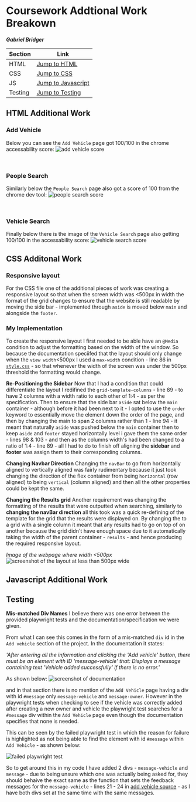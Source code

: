 # Coursework Addtional Work Breakown
***Gabriel Bridger***
<br>

|Section|Link|
|-------|----|
|HTML|[Jump to HTML](#html-additional-work)|
|CSS|[Jump to CSS](#css-additonal-work)|
|JS|[Jump to Javascript](#javascript-additional-work)|
|Testing|[Jump to Testing](#testing)|


## HTML Additional Work 
### Add Vehicle
Below you can see the `Add Vehicle` page got 100/100 in the chrome accessability score:
![add vehicle score](/breakdown-Images/add-vehicle.png)

<br>

### People Search
Similarly below the `People Search` page also got a score of 100 from the chrome dev tool:
![people search score](/breakdown-Images/people-search.png)

<br>

### Vehicle Search
Finally below there is the image of the `Vehicle Search` page also getting 100/100 in the accessability score:
![vehicle search score](/breakdown-Images/vehicle-search.png)


## CSS Additonal Work
### Responsive layout
For the CSS file one of the additional pieces of work was creating a responsive layout so that when the screen width was <500px in width the format of the grid changes to ensure that the website is still readable by moving the side bar - implemented through `aside` is moved below `main` and alongside the `footer`.

### My Implementation
To create the responsive layout I first needed to be able have an `@Media` condition to adjust the formatting based on the width of the window. So because the documentation speciifed that the layout should only change when the `view width`<500px I used a `max-width` condition - line 86 in [`style.css`](style.css) - so that whenever the width of the screen was under the 500px threshold the formatting would change.

**Re-Positioning the Sidebar**
Now that I had a condition that could differentiate the layout I redifined the `grid-template-columns` - line 89 - to have 2 columns with a width ratio to each other of 1:4 - as per the specification. Then to ensure that the side bar `aside` sat below the `main` container - although before it had been next to it - I opted to use the `order` keyword to essentially move the element down the order of the page, and then by changing the main to span 2 columns rather than 1 - line 94 - it meant that naturally `aside` was pushed below the `main` container then to keep `aside` and `footer` stayed horizontally level i gave them the same order - lines 98 & 103 - and then as the columns width's had been changed to a ratio of 1:4 - line 89 - all I had to do to finish off aligning the **sidebar** and **footer** was assign them to their corresponding columns.

**Changing Navbar Direction**
Changing the `navBar` to go from horizontally aligned to vertically aligned was fairly rudimentary because it just took changing the direction of the flex container from being `horizontal` (row aligned) to being `vertical` (column aligned) and then all the other properties could be kept the same. 

**Changing the Results grid**
Another requirement was changing the formatting of the results that were outputted when searching, similarly to **changing the navBar direction** all this took was a quick re-defining of the template for the grid that the results were displayed on. By changing the to a grid with a single column it meant that any results had to go on top of on another because the grid didn't have enough space due to it automatically taking the width of the parent container - `results` - and hence producing the required responsive layout.

*Image of the webpage where width <500px*
![screenshot of the layout at less than 500px wide](/breakdown-Images/responsive-layout.png)

## Javascript Additional Work



## Testing
**Mis-matched Div Names**
I believe there was one error between the provided playwright tests and the documentation/specification we were given.

From what I can see this comes in the form of a mis-matched `div` id in the `Add vehicle` section of the project. In the documentation it states:

*'After entering all the information and clicking the 'Add vehicle' button, there must be an element with ID 'message-vehicle' that: Displays a message containing text 'Vehicle added successfully' if there is no error.'*

As shown below:
![screenshot of documentation](/breakdown-Images/documentation-screenshot.png)

and in that section there is no mention of the `Add Vehicle` page having a div with id `#message` only `message-vehicle` and `message-owner`. However in the playwright tests when checking to see if the vehicle was correctly added after creating a new owner and vehicle the playwright test searches for a `#message` div within the `Add Vehicle` page even though the documentation specifies that none is needed. 

This can be seen by the failed playwright test in which the reason for failure is highlighted as not being able to find the element with id `#message` within `Add Vehicle` - as shown below:

![failed playwright test](/breakdown-Images/failed-test.png)

So to get around this in my code I have added 2 divs - `message-vehicle` and `message` - due to being unsure which one was actually being asked for, they should behaive the exact same as the function that sets the feedback messages for the `message-vehicle` - lines 21 - 24 in [add vehicle source](/cwkFiles/addAVehicle/src.js) - as I have both divs set at the same time with the same messages.

